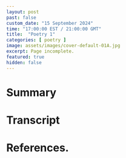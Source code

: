 ```yaml
---
layout: post
past: false
custom_date: "15 September 2024"
time: "17:00:00 EST / 21:00:00 GMT"
title:  "Poetry 1"
categories: [ poetry ]
image: assets/images/cover-default-01A.jpg
excerpt: Page incomplete.
featured: true
hidden: false
---
```


<!-- # Title brainstorm

 -->

<!-- # Exerpt

-->

# Summary

# Transcript

# References.